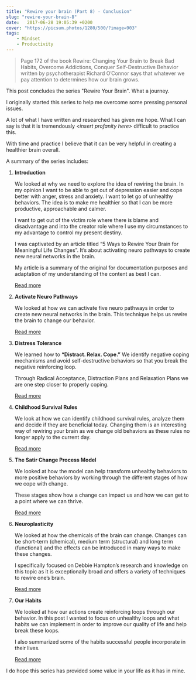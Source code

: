 ```yaml
---
title: "Rewire your brain (Part 8) - Conclusion"
slug: "rewire-your-brain-8"
date:   2017-06-28 19:05:39 +0200
cover: "https://picsum.photos/1280/500/?image=903"
tags: 
    - Mindset
    - Productivity
---
```


> Page 172 of the book Rewire: Changing Your Brain to Break Bad Habits, 
  Overcome Addictions, Conquer Self-Destructive Behavior written by 
  psychotherapist Richard O’Connor says that whatever we pay attention to 
  determines how our brain grows.

This post concludes the series "Rewire Your Brain". What a journey.

I originally started this series to help me overcome some pressing personal 
issues.

A lot of what I have written and researched has given me hope. What I can 
say is that it is tremendously *\<insert profanity here\>* difficult to practice 
this. 

With time and practice I believe that it can be very helpful in creating a 
healthier brain overall.

A summary of the series includes:

1. **Introduction**

   We looked at why we need to explore the idea of rewiring the brain. In my 
   opinion I want to be able to get out of depression easier and cope better 
   with anger, stress and anxiety. I want to let go of unhealthy behaviors. 
   The idea is to make me healthier so that I can be more productive, 
   approachable and calmer.

   I want to get out of the victim role where there is blame and disadvantage 
   and into the creator role where I use my circumstances to my advantage to 
   control my present destiny.

   I was captivated by an article titled “5 Ways to Rewire Your Brain for 
   Meaningful Life Changes”. It’s about activating neuro pathways to create 
   new neural networks in the brain.

   My article is a summary of the original for documentation purposes and 
   adaptation of my understanding of the content as best I can.

   [Read more](/blog/rewire-your-brain-1)

2. **Activate Neuro Pathways**

   We looked at how we can activate five neuro pathways in order to create new 
   neural networks in the brain. This technique helps us rewire the brain to 
   change our behavior.

   [Read more](/blog/rewire-your-brain-2)

3. **Distress Tolerance**

   We learned how to **“Distract. Relax. Cope.”** We identify negative coping 
   mechanisms and avoid self-destructive behaviors so that you break the 
   negative reinforcing loop.

   Through Radical Acceptance, Distraction Plans and Relaxation Plans we are 
   one step closer to properly coping.

   [Read more](/blog/rewire-your-brain-3)

4. **Childhood Survival Rules**

   We look at how we can identify childhood survival rules, analyze them and 
   decide if they are beneficial today. Changing them is an interesting way of 
   rewiring your brain as we change old behaviors as these rules no longer 
   apply to the current day.

   [Read more](/blog/rewire-your-brain-4)

5. **The Satir Change Process Model**

   We looked at how the model can help transform unhealthy behaviors to more 
   positive behaviors by working through the different stages of how we cope 
   with change.

   These stages show how a change can impact us and how we can get to a 
   point where we can thrive.

   [Read more](/blog/rewire-your-brain-5)

6. **Neuroplasticity**

   We looked at how the chemicals of the brain can change. Changes can be 
   short-term (chemical), medium term (structural) and long term (functional) 
   and the effects can be introduced in many ways to make these changes.

   I specifically focused on Debbie Hampton’s research and knowledge on this 
   topic as it is exceptionally broad and offers a variety of techniques to 
   rewire one’s brain.

   [Read more](/blog/rewire-your-brain-6)

7. **Our Habits**

   We looked at how our actions create reinforcing loops through our behavior. 
   In this post I wanted to focus on unhealthy loops and what habits we can 
   implement in order to improve our quality of life and help break these loops.

   I also summarized some of the habits successful people incorporate in their 
   lives.

   [Read more](/blog/rewire-your-brain-7)

I do hope this series has provided some value in your life as it has in mine. 
